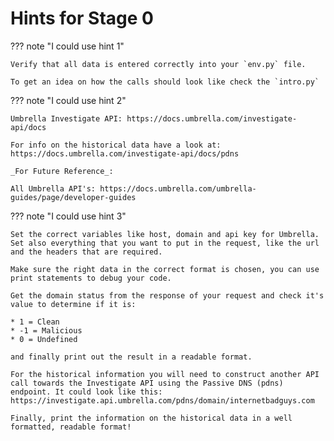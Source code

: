 # Hints for Stage 0

??? note "I could use hint 1"

    Verify that all data is entered correctly into your `env.py` file.

    To get an idea on how the calls should look like check the `intro.py` 

??? note "I could use hint 2"

    Umbrella Investigate API: https://docs.umbrella.com/investigate-api/docs

    For info on the historical data have a look at: https://docs.umbrella.com/investigate-api/docs/pdns

    _For Future Reference_: 

    All Umbrella API's: https://docs.umbrella.com/umbrella-guides/page/developer-guides

??? note "I could use hint 3"

    Set the correct variables like host, domain and api key for Umbrella. Set also everything that you want to put in the request, like the url and the headers that are required.

    Make sure the right data in the correct format is chosen, you can use print statements to debug your code.

    Get the domain status from the response of your request and check it's value to determine if it is:
    
    * 1 = Clean
    * -1 = Malicious
    * 0 = Undefined

    and finally print out the result in a readable format.

    For the historical information you will need to construct another API call towards the Investigate API using the Passive DNS (pdns) endpoint. It could look like this: https://investigate.api.umbrella.com/pdns/domain/internetbadguys.com

    Finally, print the information on the historical data in a well formatted, readable format!